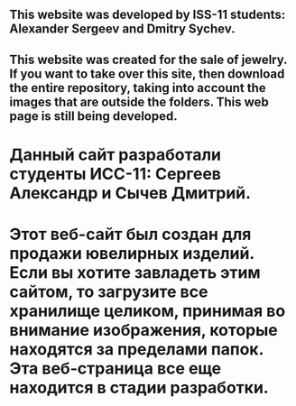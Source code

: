## This website was developed by ISS-11 students: Alexander Sergeev and Dmitry Sychev.
## This website was created for the sale of jewelry. If you want to take over this site, then download the entire repository, taking into account the images that are outside the folders. This web page is still being developed.

# Данный сайт разработали студенты ИСС-11: Сергеев Александр и Сычев Дмитрий.
# Этот веб-сайт был создан для продажи ювелирных изделий. Если вы хотите завладеть этим сайтом, то загрузите все хранилище целиком, принимая во внимание изображения, которые находятся за пределами папок. Эта веб-страница все еще находится в стадии разработки.
